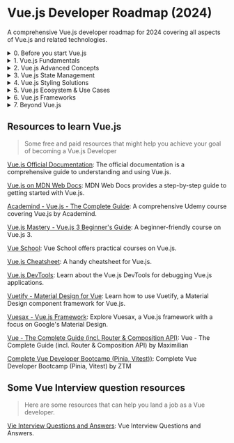 # Vue.js Developer Roadmap (2024)

A comprehensive Vue.js developer roadmap for 2024 covering all aspects of Vue.js and related technologies.

<details>

<summary>0. Before you start Vue.js</summary>

You should know and be comfortable with **all of the following:**

-   [**Basic HTML**](https://www.w3schools.com/html/default.asp)

    -   HTML Elements, Attributes, Headings, Paragraphs, Colors & Styles
    -   HTML Links, Images, Tables, Lists, Block & Inline, Div, Classes, Id
    -   HTML Forms
    -   HTML Layout, Responsiveness & Semantic

-   [**Basic CSS**](https://www.w3schools.com/css/default.asp)

    -   CSS Basics - Syntax, Selectors, Colors, Backgrounds, Borders, Margin, Padding, Height/Width, Box Model, Outline, Text, Fonts, Links etc.
    -   CSS More - Lists, Tables, Display, Position, z-index, Overflow, Float, Inline Block, Align, Combinators, Pseudo-classes & elements, Opacity etc.
    -   CSS Forms & Layouts
    -   CSS Flexbox
    -   CSS Grid
    -   Advanced CSS - CSS Units, Shadows, Gradients, Transitions, Animations, Specificity etc.

-   [**Basic Tailwind CSS**](https://www.youtube.com/watch?v=X7XbjwD6fVY&list=PLHiZ4m8vCp9P23SqlHL0QAqiwS_oCofV2)

    -   Tailwind Utilities
    -   Responsive Variants
    -   Hover, focus and other states
    -   Dark Mode variant
    -   Tailwind Directives
    -   Tailwind Configurations
    -   Theme Configurations
    -   [Tailwind cn() utility]

-   **Document Object Model (DOM)**

    -   [DOM Basics - Basics, Method, Document, Elements, Forms, CSS, Events, Navigation, Nodes and Collections](https://www.youtube.com/watch?v=mPTkKnL2aNA&list=PLHiZ4m8vCp9OkrURufHpGUUTBjJhO9Ghy)
    -   [DOM Advanced](https://www.youtube.com/watch?v=XY96d0vEdFk&list=PLHiZ4m8vCp9MJDxMOzhYVuTrO1b5n-Tq_)

-   [**Basic JavaScript**](https://www.youtube.com/watch?v=rePN-VFo1Eo&list=PLHiZ4m8vCp9OkrURufHpGUUTBjJhO9Ghy)

    -   JS Basics - Statements, Expressions, Syntax, Variables, Operators, Data Types, Functions, Objects, Arrays, Events, Array and String Methods, Object Methods, Date, Conditionals, Error Handling, JavaScript OOP - classes and inheritance and Debugging
    -   JS Web APIs - Forms, History, Geolocation, Storage, Worker and Fetch API
    -   JS JSON

-   [**JavaScript Advanced**](https://www.youtube.com/watch?v=KuhLGuNxF8U&list=PLHiZ4m8vCp9Nflbo9a0pZuLscG_Xc7DKq)

    -   Solid JS Concepts - Scope, Hosting, Execution Context, Closures, Prototype, Recursion, Primitive vs Reference Data Types, Currying, Intersection Observer, Memoization, Event Propagation, Debounce etc.
    -   [Asynchronous JavaScript](https://www.youtube.com/watch?v=IUBd76UQb34) - Callbacks, Promises and async-await

-   [**Modern JavaScript**](https://www.youtube.com/watch?v=PWXkYBmlbB4&list=PLHiZ4m8vCp9MFjMRp9EEHWKArbi0wdgXG)

    -   Different ES6+ JS Syntaxes and concepts eg. Arrow function, Truthy/Falsy values, Ternary Operator, Different Array methods like find, filter, map, reduce, slice, splice, push, pop, concat, different looping strategies, Spread & Rest Operator, Array and Object Destructuring, Imports/Exports syntax, Template Literals, Sorting etc.

-   [**Git/GitHub**](https://www.youtube.com/watch?v=PWXkYBmlbB4&list=PLHiZ4m8vCp9MFjMRp9EEHWKArbi0wdgXG)

    -   [Basics of Git](https://www.youtube.com/watch?v=oe21Nlq8GS4)
    -   [Important Git Commands](https://learnwithsumit.com/rnext/courses/rnext/git-github-refresher)

</details>

<details>
<summary>1. Vue.js Fundamentals</summary>

You should know and be comfortable with **all of the following:**

-   **Getting Started with Vue.js**
    -   Introduction to Vue.js - Why Vue.js - Comparison with other frameworks
    -   Vue.js Installation & Setup
    -   Vue.js Template Syntax
    -   Vue.js Components
    -   Vue.js Data Binding
    -   Vue.js Directives
    -   Vue.js Event Handling
    -   Vue.js Methods and Computed Properties
    -   Vue.js Lifecycle Hooks

-   **Advanced Vue.js Concepts**
    -   Vue.js Props
    -   Vue.js Custom Events
    -   Vue.js Slots
    -   Vue.js Dynamic Components
    -   Vue.js Mixins

-   **Vue.js Router**
    -   Installing and configuring Vue Router
    -   Navigation Guards
    -   Dynamic Route Matching
    -   Nested Routes
    -   Named Routes

-   **State Management with Vuex**
    -   Installing and configuring Vuex
    -   State, Mutations, Actions, and Getters
    -   Modules in Vuex
    -   Vuex Forms and Two-way Binding

</details>

<details>
<summary>2. Vue.js Advanced Concepts</summary>

-   **Advanced Vue.js Features**
    -   Vue.js Transitions and Animations
    -   Vue.js Custom Directives
    -   Vue.js Render Functions
    -   Vue.js Mixins and Custom Hooks

-   **Testing Vue.js Applications**
    -   Unit Testing with Jest
    -   Component Testing with Vue Test Utils
    -   End-to-End Testing with Cypress

-   **Server-Side Rendering (SSR) with Nuxt.js**
    -   Introduction to Nuxt.js
    -   Setting up a Nuxt.js project
    -   Nuxt.js Pages and Layouts
    -   Nuxt.js Plugins and Middleware

-   **Vue.js and REST APIs**
    -   Making API Requests with Axios
    -   Vue.js Forms and Form Validation
    -   Authentication with JWT in Vue.js

</details>

<details>
<summary>3. Vue.js State Management</summary>

-   [**Using Vuex**](https://vuex.vuejs.org/)
-   [**Using Pinia**](https://pinia.esm.dev/)
-   [**Using Zustand**](https://zustand.surge.sh/)
-   [**Using VuesticOR**](https://vuestic.dev/)

</details>

<details>
<summary>4. Vue.js Styling Solutions</summary>

-   [**Vue.js and Tailwind CSS**](https://tailwindcss.com/)
-   [**Vue.js and CSS Modules**](https://vue-loader.vuejs.org/guide/css-modules.html)
-   [**Vue.js and Styled Components**](https://styled-components.com/)
-   [Vue.js UI Component Library - Shadcn](https://ui.shadcn.com/)
-   [Vue.js UI Component Library - Keep Vue](https://youtu.be/mVXNUMBtGEA/)
-   [**Vue.js and Material Design with Vuetify**](https://vuetifyjs.com/en/)
-   [**Vue.js and Chakra UI**](https://chakra-ui.com/)
-   [**Vue.js and Ant Design**](https://antdv.com/)

</details>

<details>
<summary>5. Vue.js Ecosystem & Use Cases</summary>

-   [Vue.js Router](https://router.vuejs.org/)
-   API Requests with Axios in Vue.js
-   Vue.js Suspense & Error Boundaries
-   Vue.js Lazy Load
-   Vue.js Infinite Scroll
-   Uncommon Vue.js Composition API Hooks - useTransition, useSSRContext, useDeferredValue, useIntersectionObserver, useImperativeHandle, useLayoutEffect and useTransition
-   **Vue.js Authentication**
    -   How to handle user sign-in (email, password, JWT)
    -   How to handle access tokens and token refreshes
    -   Social sign-in (Google, Facebook, GitHub, etc.)
    -   [Using Auth0](https://auth0.com/)
    -   [Using Firebase](https://firebase.google.com/docs/auth)
    -   [Using Netlify Identity](https://www.netlify.com/identity/)
-   **Form Handling in Vue.js**
    -   How to validate user input in forms (emails, passwords, etc.)
    -   How to send form data to the server
    -   How to handle file uploads
    -   [Using VeeValidate](https://vee-validate.logaretm.com/v4/)
    -   [Using Vuelidate](https://vuelidate.js.org/)

-   [**Accessibility**](https://developer.mozilla.org/en-US/docs/Learn/Tools_and_testing/Client-side_JavaScript_frameworks/Vue_accessibility)
    -   Understanding why accessibility is important
    -   [Using semantic HTML](https://www.semrush.com/blog/semantic-html5-guide/)
    -   How to implement keyboard navigation
    -   How to add ARIA labels
    -   [Using Vuetensils](https://vuetensils.stegosource.com/)
-   **Testing**
    -   [How to implement unit tests](https://vue-test-utils.vuejs.org/)
        -   [Using Jest](https://jestjs.io/docs/getting-started)
        -   [Using Vue Test Utils](https://vue-test-utils.vuejs.org/)
    -   [How to implement e2e integration tests](https://www.cypress.io/)
        -   [Using Cypress](https://www.cypress.io/)
        -   [Using TestCafe](https://devexpress.github.io/testcafe/)

</details>

<details>
<summary>6. Vue.js Frameworks</summary>

You should have worked with **one of the following:**

-   [**Vite**](https://vitejs.dev/)
    -   How to run a simple Vue.js application
-   [**Nuxt.js**](https://nuxtjs.org/)
    -   [Understanding file-based routing](https://nuxtjs.org/docs/2.x/features/file-system-routing)
    -   [Understanding Auth module](https://auth.nuxtjs.org/)
    -   [Understanding serverMiddleware](https://nuxtjs.org/docs/2.x/configuration-glossary/configuration-servermiddleware)
    -   [Understanding serverMiddleware](https://nuxtjs.org/docs/2.x/configuration-glossary/configuration-servermiddleware)

</details>

<details>
<summary>7. Beyond Vue.js</summary>

-   **Team player**
    -   How to work within a team
    -   How to perform code reviews
    -   How to give and receive feedback
-   **Efficiency**
    -   How to prioritize tasks
    -   How to handle tech debt
    -   How to meet deadlines and goals
-   **Continuous Learning**
    -   How to continuously learn and grow
    -   How to stay up to date with your skills
-   **Networking & Communication** - Going to meetups or events - Contributing to open source projects - Networking within the company you work in
</details>

## Resources to learn Vue.js

> Some free and paid resources that might help you achieve your goal of becoming a Vue.js Developer

[Vue.js Official Documentation](https://v3.vuejs.org/guide/introduction.html): The official documentation is a comprehensive guide to understanding and using Vue.js.

[Vue.js on MDN Web Docs](https://developer.mozilla.org/en-US/docs/Learn/Tools_and_testing/Client-side_JavaScript_frameworks/Vue_getting_started): MDN Web Docs provides a step-by-step guide to getting started with Vue.js.

[Academind - Vue.js - The Complete Guide](https://www.udemy.com/course/vuejs-the-complete-guide/): A comprehensive Udemy course covering Vue.js by Academind.

[Vue.js Mastery - Vue.js 3 Beginner's Guide](https://www.vuemastery.com/courses/intro-to-vue-3/vue3-intro): A beginner-friendly course on Vue.js 3.

[Vue School](https://vueschool.io/): Vue School offers practical courses on Vue.js.

[Vue.js Cheatsheet](https://vuejs-tips.github.io/cheatsheet/): A handy cheatsheet for Vue.js.

[Vue.js DevTools](https://github.com/vuejs/vue-devtools): Learn about the Vue.js DevTools for debugging Vue.js applications.

[Vuetify - Material Design for Vue](https://vuetifyjs.com/en/): Learn how to use Vuetify, a Material Design component framework for Vue.js.

[Vuesax - Vue.js Framework](https://lusaxweb.github.io/vuesax/): Explore Vuesax, a Vue.js framework with a focus on Google's Material Design.

[Vue - The Complete Guide (incl. Router & Composition API)](https://www.udemy.com/course/vuejs-2-the-complete-guide/): Vue - The Complete Guide (incl. Router & Composition API) by Maximilian

[Complete Vue Developer Bootcamp (Pinia, Vitest))](https://www.udemy.com/course/complete-vue-js-developer-zero-to-mastery-vuex/): Complete Vue Developer Bootcamp (Pinia, Vitest) by ZTM

## Some Vue Interview question resources 

> Here are some resources that can help you land a job as a Vue developer.


[Vie Interview Questions and Answers](https://github.com/sudheerj/vuejs-interview-questions): Vue Interview Questions and Answers.

